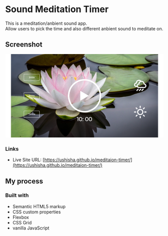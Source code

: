 # Sound Meditation Timer

This is a meditation/anbient sound app. <br/>
Allow users to pick the time and also different anbient sound to meditate on.


## Screenshot

![screenshot](/images/screenshot.png)

### Links

- Live Site URL: [https://ushisha.github.io/meditaion-timer/](https://ushisha.github.io/meditaion-timer/)


## My process

### Built with

- Semantic HTML5 markup
- CSS custom properties
- Flexbox
- CSS Grid
-  vanilla JavaScript
